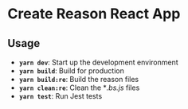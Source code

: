 # Create Reason React App

## Usage

- **`yarn dev`**: Start up the development environment
- **`yarn build`**: Build for production
- **`yarn build:re`**: Build the reason files
- **`yarn clean:re`**: Clean the **.bs.js* files
- **`yarn test`**: Run Jest tests

